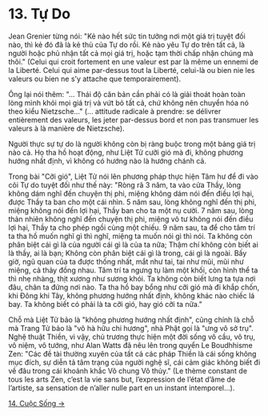 # 13. Tự Do

Jean Grenier từng nói: "Kẻ nào hết sức tin tưởng nơi một giá trị tuyệt đối nào,
thì kẻ đó đã là kẻ thủ của Tự do rồi. Kẻ nào yêu Tự do trên tất cả, là người
hoặc phủ nhận tất cả mọi giá trị, hoặc tạm thời chấp nhận chúng mà thôi." (Celui
qui croit fortement en une valeur est par là même un ennemi de la Liberté. Celui
qui aime par-dessus tout la Liberté, celui-là ou bien nie les valeurs ou bien ne
s’y attache que temporairement).

Ông lại nói thêm: "... Thái độ căn bản cần phải có là giải thoát hoàn toàn lòng
mình khỏi mọi giá trị và vứt bỏ tất cả, chứ không nên chuyển hóa nó theo kiểu
Nietzsche..." (... attitude radicale à prendre: se délivrer entièrement des
valeurs, les jeter par-dessus bord et non pas transmuer les valeurs à là manière
de Nietzsche).

Người thực sự tự do là người không còn bị ràng buộc trong một bảng giá trị nào
cả. Họ tha hồ hoạt động, như Liệt Tử cưỡi gió mà đi, không phương hướng nhất
định, vì không có hướng nào là hướng chánh cả.

Trong bài "Cỡi gió", Liệt Tử nói lên phương pháp thực hiện Tâm hư để đi vào cõi
Tự do tuyệt đối như thế này: "Ròng rã 3 năm, ta vào cửa Thầy, lòng không dám
nghĩ đến chuyện thị phi, miệng không dám nói đến điều lợi hại, được Thầy ta ban
cho một cái nhìn. 5 năm sau, lòng không nghĩ đến thị phi, miệng không nói đến
lợi hại, Thầy ban cho ta một nụ cười. 7 năm sau, lòng thản nhiên không nghĩ đến
chuyện thị phi, miệng vô tư không nói đến điều lợi hại, Thầy ta cho phép ngồi
cùng một chiếu. 9 năm sau, ta để cho tâm trí ta tha hồ muốn nghĩ gì thì nghĩ,
miệng ta muốn nói gì thì nói. Ta không còn phân biệt cái gì là của người cái gì
là của ta nữa; Thậm chí không còn biết ai là thầy, ai là bạn; Không còn phân
biệt cái gì là trong, cái gì là ngoài. Bấy giờ, ngũ quan của ta được thống nhất,
mắt như tai, tai như mũi, mũi như miệng, cả thảy đồng nhau. Tâm trí ta ngưng tụ
làm một khối, còn hình thể ta thì nhẹ nhàng, thịt xương như sương khói. Ta không
còn biết lưng ta tựa nơi đâu, chân ta đứng nơi nào. Ta tha hồ bay bổng như cỡi
gió mà đi khắp chốn, khi Đông khi Tây, không phương hướng nhất định, không khác
nào chiếc lá bay. Ta không biết có phải là ta cỡi gió, hay gió cỡi ta nữa."

Chỗ mà Liệt Tử bảo là "không phương hướng nhất định", cũng chính là chỗ mà Trang
Tử bảo là "vô hà hữu chi hương", nhà Phật gọi là "ưng vô sở trụ". Nghệ thuật
Thiền, vì vậy, chủ trương thực hiện một đời sống vô cầu, vô trụ, vô niệm, vô
tướng, như Alan Watts đã nêu lên trong quyển Le Boudhhisme Zen: "Các đề tài
thường xuyên của tất cả các pháp Thiền là cái sống không mục đích, sự diễn tả
tâm trạng của người nghệ sĩ, cái cảm giác không biết đi về đâu trong cái khoảnh
khắc Vô chung Vô thủy." (Le thème constant de tous les arts Zen, c’est la vie
sans but, l’expression de l’état d’âme de l’artiste, sa sensation de n’aller
nulle part en un instant intemporel...).

[14. Cuộc Sống &rarr;](https://github.com/thaicuc/tinh-hoa-dao-hoc/blob/master/contents/14-cuoc-song.md)
